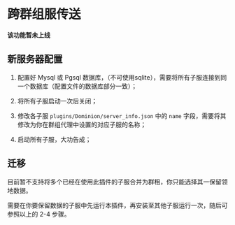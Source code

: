 # 跨群组服传送

**该功能暂未上线**

## 新服务器配置

1. 配置好 Mysql 或 Pgsql 数据库，（不可使用sqlite），需要将所有子服连接到同一个数据库（配置文件的数据库部分一致）；

2. 将所有子服启动一次后关闭；

3. 修改各子服 `plugins/Dominion/server_info.json` 中的 `name` 字段，需要将其修改为你在群组代理中设置的对应子服的名称；

4. 启动所有子服，大功告成；

## 迁移

目前暂不支持将多个已经在使用此插件的子服合并为群租，你只能选择其一保留领地数据。

需要在你要保留数据的子服中先运行本插件，再安装至其他子服运行一次，随后可参照以上的 2-4 步骤。
